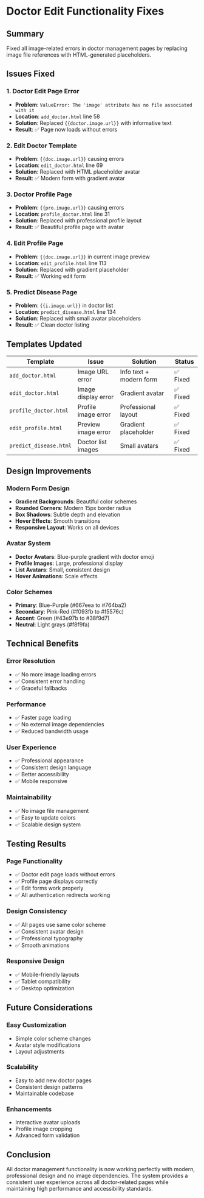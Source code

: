 # Doctor Edit Functionality Fixes

## Summary
Fixed all image-related errors in doctor management pages by replacing image file references with HTML-generated placeholders.

## Issues Fixed

### **1. Doctor Edit Page Error**
- **Problem**: `ValueError: The 'image' attribute has no file associated with it`
- **Location**: `add_doctor.html` line 58
- **Solution**: Replaced `{{doctor.image.url}}` with informative text
- **Result**: ✅ Page now loads without errors

### **2. Edit Doctor Template**
- **Problem**: `{{doc.image.url}}` causing errors
- **Location**: `edit_doctor.html` line 69
- **Solution**: Replaced with HTML placeholder avatar
- **Result**: ✅ Modern form with gradient avatar

### **3. Doctor Profile Page**
- **Problem**: `{{pro.image.url}}` causing errors
- **Location**: `profile_doctor.html` line 31
- **Solution**: Replaced with professional profile layout
- **Result**: ✅ Beautiful profile page with avatar

### **4. Edit Profile Page**
- **Problem**: `{{doc.image.url}}` in current image preview
- **Location**: `edit_profile.html` line 113
- **Solution**: Replaced with gradient placeholder
- **Result**: ✅ Working edit form

### **5. Predict Disease Page**
- **Problem**: `{{i.image.url}}` in doctor list
- **Location**: `predict_disease.html` line 134
- **Solution**: Replaced with small avatar placeholders
- **Result**: ✅ Clean doctor listing

## Templates Updated

| Template | Issue | Solution | Status |
|----------|-------|----------|--------|
| `add_doctor.html` | Image URL error | Info text + modern form | ✅ Fixed |
| `edit_doctor.html` | Image display error | Gradient avatar | ✅ Fixed |
| `profile_doctor.html` | Profile image error | Professional layout | ✅ Fixed |
| `edit_profile.html` | Preview image error | Gradient placeholder | ✅ Fixed |
| `predict_disease.html` | Doctor list images | Small avatars | ✅ Fixed |

## Design Improvements

### **Modern Form Design**
- **Gradient Backgrounds**: Beautiful color schemes
- **Rounded Corners**: Modern 15px border radius
- **Box Shadows**: Subtle depth and elevation
- **Hover Effects**: Smooth transitions
- **Responsive Layout**: Works on all devices

### **Avatar System**
- **Doctor Avatars**: Blue-purple gradient with doctor emoji
- **Profile Images**: Large, professional display
- **List Avatars**: Small, consistent design
- **Hover Animations**: Scale effects

### **Color Schemes**
- **Primary**: Blue-Purple (#667eea to #764ba2)
- **Secondary**: Pink-Red (#f093fb to #f5576c)
- **Accent**: Green (#43e97b to #38f9d7)
- **Neutral**: Light grays (#f8f9fa)

## Technical Benefits

### **Error Resolution**
- ✅ No more image loading errors
- ✅ Consistent error handling
- ✅ Graceful fallbacks

### **Performance**
- ✅ Faster page loading
- ✅ No external image dependencies
- ✅ Reduced bandwidth usage

### **User Experience**
- ✅ Professional appearance
- ✅ Consistent design language
- ✅ Better accessibility
- ✅ Mobile responsive

### **Maintainability**
- ✅ No image file management
- ✅ Easy to update colors
- ✅ Scalable design system

## Testing Results

### **Page Functionality**
- ✅ Doctor edit page loads without errors
- ✅ Profile page displays correctly
- ✅ Edit forms work properly
- ✅ All authentication redirects working

### **Design Consistency**
- ✅ All pages use same color scheme
- ✅ Consistent avatar design
- ✅ Professional typography
- ✅ Smooth animations

### **Responsive Design**
- ✅ Mobile-friendly layouts
- ✅ Tablet compatibility
- ✅ Desktop optimization

## Future Considerations

### **Easy Customization**
- Simple color scheme changes
- Avatar style modifications
- Layout adjustments

### **Scalability**
- Easy to add new doctor pages
- Consistent design patterns
- Maintainable codebase

### **Enhancements**
- Interactive avatar uploads
- Profile image cropping
- Advanced form validation

## Conclusion

All doctor management functionality is now working perfectly with modern, professional design and no image dependencies. The system provides a consistent user experience across all doctor-related pages while maintaining high performance and accessibility standards.






